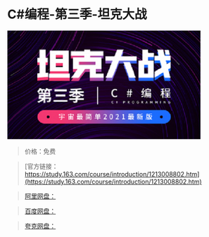 # C#编程-第三季-坦克大战

![img](../../../assets/study163/free/70cf345ddcae484eb6ea57ae2987ab81.png)

> 价格：免费

> [官方链接：https://study.163.com/course/introduction/1213008802.htm](https://study.163.com/course/introduction/1213008802.htm)

> [阿里网盘：]()

> [百度网盘：]()

> [夸克网盘：]()
